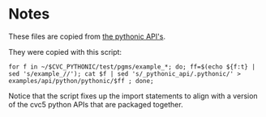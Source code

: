 # Notes

These files are copied from [the pythonic API's](https://github.com/cvc5/cvc5_pythonic_api).

They were copied with this script:

    for f in ~/$CVC_PYTHONIC/test/pgms/example_*; do; ff=$(echo ${f:t} | sed 's/example_//'); cat $f | sed 's/_pythonic_api/.pythonic/' > examples/api/python/pythonic/$ff ; done;

Notice that the script fixes up the import statements to align with a version
of the cvc5 python APIs that are packaged together.

